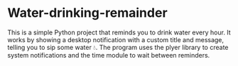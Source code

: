 # Water-drinking-remainder
This is a simple Python project that reminds you to drink water every hour. It works by showing a desktop notification with a custom title and message, telling you to sip some water 💧.  The program uses the plyer library to create system notifications and the time module to wait between reminders. 
